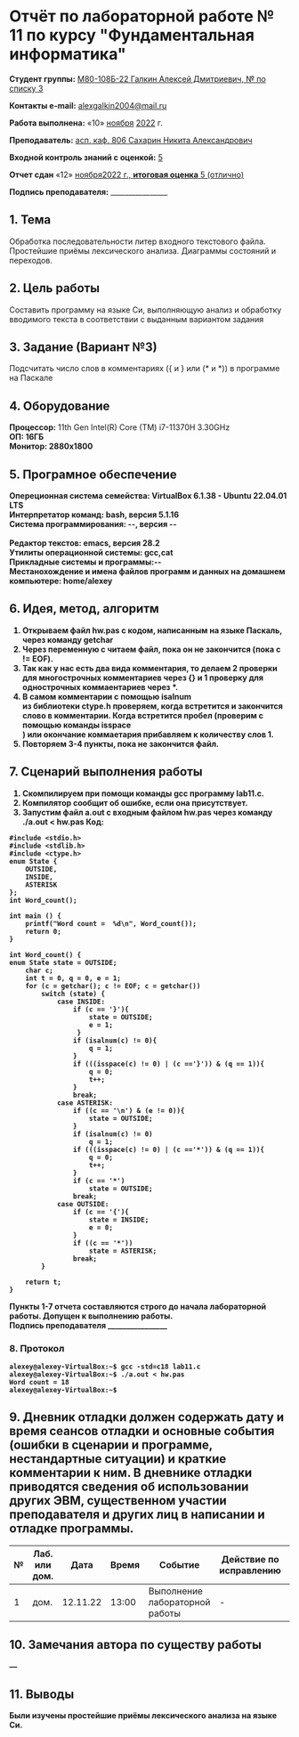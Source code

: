 # **Отчёт по лабораторной работе № 11** по курсу "Фундаментальная информатика"

<b>Студент группы:</b> <ins>М80-108Б-22 Галкин Алексей Дмитриевич, № по списку 3</ins> 

<b>Контакты e-mail:</b> <ins>alexgalkin2004@mail.ru</ins>

<b>Работа выполнена:</b> «10» <ins>ноября</ins> <ins>2022</ins> г.

<b>Преподаватель:</b> <ins>асп. каф. 806 Сахарин Никита Александрович</ins>

<b>Входной контроль знаний с оценкой:</b> <ins>5</ins>

<b>Отчет сдан</b> «12» <ins>ноября<ins>2022</ins> г., <b>итоговая оценка</b> <ins>5 (отлично)</ins>

<b>Подпись преподавателя:</b> ________________  

## 1. Тема
Обработка последовательности литер входного текстового файла. Простейшие приёмы лексического анализа. Диаграммы состояний и переходов.

## 2. Цель работы
Составить программу на языке Си, выполняющую анализ и обработку вводимого текста в соответствии с выданным вариантом задания
## 3. Задание (Вариант №3)
Подсчитать число слов в комментариях ({ и } или (* и *)) в программе на Паскале
## 4. Оборудование
<b>Процессор:</b> 11th Gen Intel(R) Core (TM) i7-11370H 3.30GHz<br/>
<b>ОП: 16ГБ <br/>
<b>Монитор: 2880x1800 <br/>
## 5. Програмное обеспечение
<b>Опереционная система семейства: VirtualBox 6.1.38 - Ubuntu 22.04.01 LTS<br/>
<b>Интерпретатор команд:</b> bash, версия 5.1.16<br/>
<b>Система программирования:</b> --, версия --<br/>  
<b>Редактор текстов:</b> emacs, версия **28.2**<br/>
<b>Утилиты операционной системы:</b> gcc,cat<br/>
<b>Прикладные системы и программы:</b>--<br/>
<b>Местанохождение и имена файлов программ и данных на домашнем компьютере:</b> home/alexey<br/>
## 6. Идея, метод, алгоритм
  1. Открываем файл hw.pas с кодом, написанным на языке Паскаль, через команду </b>getchar<br/>
  2. Через переменную c читаем файл, пока он не закончится (пока c != EOF).
  3. Так как у нас есть два вида комментария, то делаем 2 проверки для многострочных комментариев через {} и 1 проверку для однострочных    коммаентариев через *.
  4. В самом комментарии с помощью </b>isalnum<br/> из библиотеки ctype.h проверяем, когда встретится и закончится слово в комментарии. Когда встретится пробел (проверим с помощью команды </b>isspace<br/>) или окончание коммаетария прибавляем к количеству слов 1.
  5. Повторяем 3-4 пункты, пока не закончится файл.
## 7. Сценарий выполнения работы
1. Скомпилируем при помощи команды gcc программу lab11.c.
2. Компилятор сообщит об ошибке, если она присутствует.
3. Запустим файл a.out с входным файлом hw.pas через команду ./a.out < hw.pas
Код:
```
#include <stdio.h>
#include <stdlib.h>
#include <ctype.h>
enum State {
    OUTSIDE,
    INSIDE,
    ASTERISK
};
int Word_count();

int main () {
    printf("Word count =  %d\n", Word_count());
    return 0;
}

int Word_count() {
enum State state = OUTSIDE;
    char c;
    int t = 0, q = 0, e = 1;
    for (c = getchar(); c != EOF; c = getchar())
        switch (state) {            
            case INSIDE:
                if (c == '}'){
                    state = OUTSIDE;
                    e = 1;
                 }
                if (isalnum(c) != 0){
                    q = 1;
                }
                if (((isspace(c) != 0) | (c =='}')) & (q == 1)){
                    q = 0;
                    t++;
                }
                break;
            case ASTERISK: 
                if ((c == '\n') & (e != 0)){
                    state = OUTSIDE;
                }
                if (isalnum(c) != 0)
                    q = 1;
                if (((isspace(c) != 0) | (c =='*')) & (q == 1)){
                    q = 0;
                    t++;
                }
                if (c == '*')
                    state = OUTSIDE;
                break;
            case OUTSIDE:
                if (c == '{'){
                    state = INSIDE;
                    e = 0;
                }
                if ((c == '*'))
                    state = ASTERISK;
                break;
        }
    
    return t;
}                                                   
```
Пункты 1-7 отчета составляются строго до начала лабораторной работы.
Допущен к выполнению работы.  
<b>Подпись преподавателя</b> ________________
### 8. **Протокол**
```
alexey@alexey-VirtualBox:~$ gcc -std=c18 lab11.c
alexey@alexey-VirtualBox:~$ ./a.out < hw.pas
Word count = 18
alexey@alexey-VirtualBox:~$ 
```
## 9. Дневник отладки должен содержать дату и время сеансов отладки и основные события (ошибки в сценарии и программе, нестандартные ситуации) и краткие комментарии к ним. В дневнике отладки приводятся сведения об использовании других ЭВМ, существенном участии преподавателя и других лиц в написании и отладке программы.

| № |  Лаб. или дом. | Дата | Время | Событие | Действие по исправлению | Примечание |
| ------ | ------ | ------ | ------ | ------ | ------ | ------ |
| 1 | дом. | 12.11.22 | 13:00 | Выполнение лабораторной работы | - | - |    
## 10. Замечания автора по существу работы
—
## 11. Выводы
Были изучены простейшие приёмы лексического анализа на языке Си.
